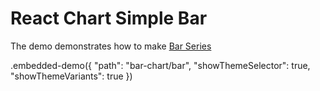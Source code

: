 # React Chart Simple Bar

The demo demonstrates how to make [Bar Series](../../docs/reference/bar-series.md)

.embedded-demo({ "path": "bar-chart/bar", "showThemeSelector": true, "showThemeVariants": true })
